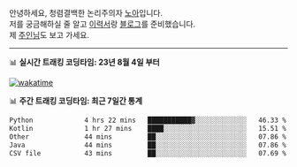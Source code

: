 안녕하세요, 청렴결백한 논리주의자 [노아](https://ieunune.github.io/quiz-app/)입니다.  
저를 궁금해하실 줄 알고 [이력서](https://ieunune.notion.site/d836ecc9172144d4b39f185b89f16a62)랑 [블로그](https://notion-blog-ieunune.vercel.app)를 준비했습니다.  
제 [주인님](https://www.instagram.com/lovely_hiru_hari_s2/)도 보고 가세요.

---

📊 **실시간 트래킹 코딩타임: 23년 8월 4일 부터**  

[![wakatime](https://wakatime.com/badge/user/099dd627-fdab-4072-b87a-fa91c7a76d8d.svg?style=for-the-badge)](https://wakatime.com/@099dd627-fdab-4072-b87a-fa91c7a76d8d)

📊 **주간 트래킹 코딩타임: 최근 7일간 통계**

<!--START_SECTION:waka-->

```txt
Python             4 hrs 22 mins   ███████████▓░░░░░░░░░░░░░   46.33 %
Kotlin             1 hr 27 mins    ████░░░░░░░░░░░░░░░░░░░░░   15.51 %
Other              44 mins         ██░░░░░░░░░░░░░░░░░░░░░░░   07.86 %
Java               44 mins         ██░░░░░░░░░░░░░░░░░░░░░░░   07.86 %
CSV file           43 mins         ██░░░░░░░░░░░░░░░░░░░░░░░   07.69 %
```

<!--END_SECTION:waka-->

<!-- ![](./profile-3d-contrib/profile-night-view.svg)-->
